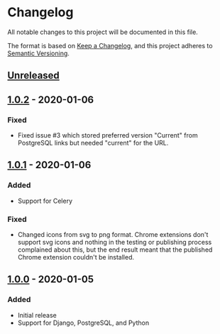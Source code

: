 # Changelog

All notable changes to this project will be documented in this file.

The format is based on [Keep a Changelog](https://keepachangelog.com/en/1.0.0/),
and this project adheres to [Semantic Versioning](https://semver.org/spec/v2.0.0.html).

## [Unreleased]

## [1.0.2] - 2020-01-06

### Fixed

- Fixed issue #3 which stored preferred version "Current" from PostgreSQL links but needed "current" for the URL.

## [1.0.1] - 2020-01-06

### Added

- Support for Celery

### Fixed

- Changed icons from svg to png format. Chrome extensions don't support svg icons and nothing in the testing or publishing process complained about this, but the end result meant that the published Chrome extension couldn't be installed.  

## [1.0.0] - 2020-01-05

### Added

- Initial release
- Support for Django, PostgreSQL, and Python

[unreleased]: https://github.com/dougharris/unified_docs_switcher/compare/1.0.2...main
[1.0.2]: https://github.com/dougharris/unified_docs_switcher/compare/1.0.1...1.0.2
[1.0.1]: https://github.com/dougharris/unified_docs_switcher/compare/1.0.0...1.0.1
[1.0.0]: https://github.com/dougharris/unified_docs_switcher/releases/tag/1.0.0
